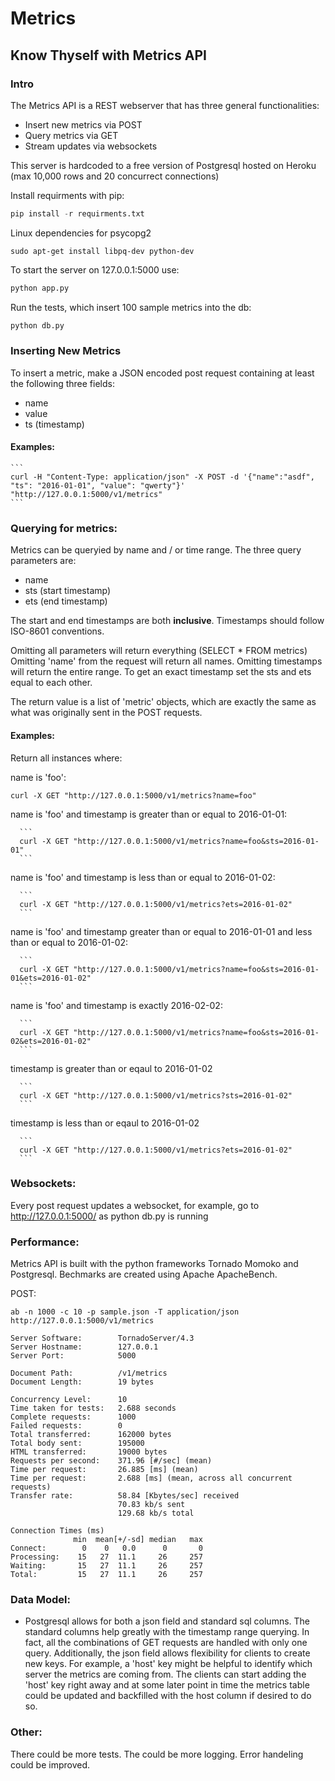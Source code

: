 # Metrics
## Know Thyself with Metrics API

### Intro

The Metrics API is a REST webserver that has three general functionalities:
- Insert new metrics via POST
- Query metrics via GET
- Stream updates via websockets

This server is hardcoded to a free version of Postgresql hosted on Heroku (max 10,000 rows and 20 concurrect connections)

Install requirments with pip:

```python
pip install -r requirments.txt
```

Linux dependencies for psycopg2
  
  ```
  sudo apt-get install libpq-dev python-dev
  ```

To start the server on 127.0.0.1:5000 use:

```python
python app.py
```

Run the tests, which insert 100 sample metrics into the db:

```python
python db.py
```

### Inserting New Metrics

To insert a metric, make a JSON encoded post request containing at least the following three fields:
  - name
  - value
  - ts (timestamp)

#### Examples:

    ```
    curl -H "Content-Type: application/json" -X POST -d '{"name":"asdf", "ts": "2016-01-01", "value": "qwerty"}' "http://127.0.0.1:5000/v1/metrics"
    ```

### Querying for metrics:

Metrics can be queryied by name and / or time range. The three query parameters are:
  - name
  - sts (start timestamp)
  - ets (end timestamp)

The start and end timestamps are both **inclusive**.
Timestamps should follow ISO-8601 conventions.

Omitting all parameters will return everything (SELECT * FROM metrics)
Omitting 'name' from the request will return all names.
Omitting timestamps will return the entire range.
To get an exact timestamp set the sts and ets equal to each other.

The return value is a list of 'metric' objects, which are exactly the same as what was originally sent in the POST requests.


#### Examples:

Return all instances where:
  
  name is 'foo':
  
```
curl -X GET "http://127.0.0.1:5000/v1/metrics?name=foo"
```
  
  name is 'foo' and timestamp is greater than or equal to 2016-01-01:
  
      ```
      curl -X GET "http://127.0.0.1:5000/v1/metrics?name=foo&sts=2016-01-01"
      ```
  
  name is 'foo' and timestamp is less than or equal to 2016-01-02:
  
      ```
      curl -X GET "http://127.0.0.1:5000/v1/metrics?ets=2016-01-02"
      ```
  
  name is 'foo' and timestamp greater than or equal to 2016-01-01 and less than or equal to 2016-01-02:
  
      ```
      curl -X GET "http://127.0.0.1:5000/v1/metrics?name=foo&sts=2016-01-01&ets=2016-01-02"
      ```
  
  name is 'foo' and timestamp is exactly 2016-02-02:
  
      ```
      curl -X GET "http://127.0.0.1:5000/v1/metrics?name=foo&sts=2016-01-02&ets=2016-01-02"
      ```

  timestamp is greater than or eqaul to 2016-01-02
      
      ```
      curl -X GET "http://127.0.0.1:5000/v1/metrics?sts=2016-01-02"
      ```
  
  timestamp is less than or eqaul to 2016-01-02
      
      ```
      curl -X GET "http://127.0.0.1:5000/v1/metrics?ets=2016-01-02"
      ```

### Websockets:
  Every post request updates a websocket, for example, go to http://127.0.0.1:5000/ as python db.py is running


### Performance:
Metrics API is built with the python frameworks Tornado Momoko and Postgresql.  Bechmarks are created using Apache ApacheBench.


POST:

  ```
  ab -n 1000 -c 10 -p sample.json -T application/json http://127.0.0.1:5000/v1/metrics

  Server Software:        TornadoServer/4.3
  Server Hostname:        127.0.0.1
  Server Port:            5000

  Document Path:          /v1/metrics
  Document Length:        19 bytes

  Concurrency Level:      10
  Time taken for tests:   2.688 seconds
  Complete requests:      1000
  Failed requests:        0
  Total transferred:      162000 bytes
  Total body sent:        195000
  HTML transferred:       19000 bytes
  Requests per second:    371.96 [#/sec] (mean)
  Time per request:       26.885 [ms] (mean)
  Time per request:       2.688 [ms] (mean, across all concurrent requests)
  Transfer rate:          58.84 [Kbytes/sec] received
                          70.83 kb/s sent
                          129.68 kb/s total

  Connection Times (ms)
                min  mean[+/-sd] median   max
  Connect:        0    0   0.0      0       0
  Processing:    15   27  11.1     26     257
  Waiting:       15   27  11.1     26     257
  Total:         15   27  11.1     26     257
  ```

### Data Model:
- Postgresql allows for both a json field and standard sql columns.  The standard columns help greatly with the timestamp range querying.  In fact, all the combinations of GET requests are handled with only one query.  Additionally, the json field allows flexibility for clients to create new keys.  For example, a 'host' key might be helpful to identify which server the metrics are coming from.  The clients can start adding the 'host' key right away and at some later point in time the metrics table could be updated and backfilled with the host column if desired to do so.

### Other:
There could be more tests.
The could be more logging.
Error handeling could be improved.
